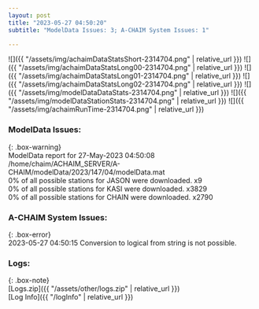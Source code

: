```yaml
---
layout: post
title: "2023-05-27 04:50:20"
subtitle: "ModelData Issues: 3; A-CHAIM System Issues: 1"

---
```


![]({{ "/assets/img/achaimDataStatsShort-2314704.png" | relative_url }})
![]({{ "/assets/img/achaimDataStatsLong00-2314704.png" | relative_url }})
![]({{ "/assets/img/achaimDataStatsLong01-2314704.png" | relative_url }})
![]({{ "/assets/img/achaimDataStatsLong02-2314704.png" | relative_url }})
![]({{ "/assets/img/modelDataDataStats-2314704.png" | relative_url }})
![]({{ "/assets/img/modelDataStationStats-2314704.png" | relative_url }})
![]({{ "/assets/img/achaimRunTime-2314704.png" | relative_url }})


### ModelData Issues:  
  
{: .box-warning}  
 ModelData report for 27-May-2023 04:50:08   
 /home/chaim/ACHAIM_SERVER/A-CHAIM/modelData/2023/147/04/modelData.mat   
 0% of all possible stations for JASON were downloaded. x9   
 0% of all possible stations for KASI were downloaded. x3829   
 0% of all possible stations for CHAIN were downloaded. x2790   
  
### A-CHAIM System Issues:  
  
{: .box-error}  
2023-05-27 04:50:15 Conversion to logical from string is not possible.  

### Logs:  
  
{: .box-note}  
[Logs.zip]({{ "/assets/other/logs.zip" | relative_url }})  
[Log Info]({{ "/logInfo" | relative_url }})  
